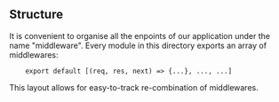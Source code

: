 ## Structure

It is convenient to organise all the enpoints of our application under the name "middleware".
Every module in this directory exports an array of middlewares:

```
	export default [(req, res, next) => {...}, ..., ...]
```

This layout allows for easy-to-track re-combination of middlewares.
